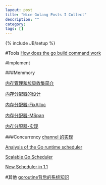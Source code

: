 ```yaml
---
layout: post
title: "Nice Golang Posts I Collect"
description: ""
category: 
tags: []
---
```

{% include JB/setup %}

#Tools
[How does the go build command work](http://dave.cheney.net/2013/10/15/how-does-the-go-build-command-work)

#Implement

###Memmory

[内存管理和垃圾收集简介](http://alpha-blog.wanglianghome.org/2012/07/13/heap-management-and-garbage-collection-of-go/)

[内存分配器的设计](http://www.bigendian123.com/go/2013/10/08/go-memory-manage-system-design/)

[内存分配器-FixAlloc](http://www.bigendian123.com/go/2013/10/09/go-memory-manage-system-fixalloc/)

[内存分配器-MSpan](http://www.bigendian123.com/go/2013/10/11/go-memory-manage-system-span/)

[内存分配器-实现](http://www.bigendian123.com/go/2013/10/13/go-memory-manage-system-alloc/)

###Concurrency
[channel 的实现](http://alpha-blog.wanglianghome.org/2012/04/13/go-channel-implementation/)

[Analysis of the Go runtime scheduler](http://www.cs.columbia.edu/~aho/cs6998/reports/12-12-11_DeshpandeSponslerWeiss_GO.pdf)

[Scalable Go Scheduler](https://docs.google.com/document/d/1TTj4T2JO42uD5ID9e89oa0sLKhJYD0Y_kqxDv3I3XMw/edit#heading=h.mmq8lm48qfcw)

[New Scheduler in 1.1](http://morsmachine.dk/go-scheduler)

#其他
[goroutine背后的系统知识](http://www.sizeofvoid.net/goroutine-under-the-hood/)